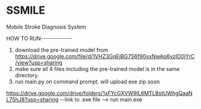# SSMILE
Mobile Stroke Diagnosis System

HOW TO RUN-------------

1. download the pre-trained model from https://drive.google.com/file/d/1VHZ3GqEjBG7S6f90vxNwAp6yzID0jYrC/view?usp=sharing
2. make sure all 4 files including the pre-trained model is in the same directory.
3. run main.py on command prompt. will upload exe zip soon

https://drive.google.com/drive/folders/1xFYcGXVW9IL6MTLBstUWhgQaaNL75hJ8?usp=sharing --link to .exe file --> run main.exe
